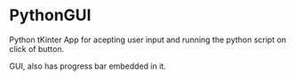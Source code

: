 # PythonGUI
Python tKinter App for acepting user input and running the python script on click of button.

GUI, also has progress bar embedded in it.
